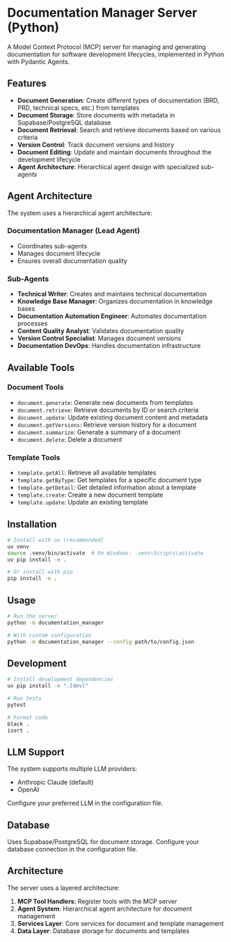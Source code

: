 # Documentation Manager Server (Python)

A Model Context Protocol (MCP) server for managing and generating documentation for software development lifecycles, implemented in Python with Pydantic Agents.

## Features

- **Document Generation**: Create different types of documentation (BRD, PRD, technical specs, etc.) from templates
- **Document Storage**: Store documents with metadata in Supabase/PostgreSQL database
- **Document Retrieval**: Search and retrieve documents based on various criteria
- **Version Control**: Track document versions and history
- **Document Editing**: Update and maintain documents throughout the development lifecycle
- **Agent Architecture**: Hierarchical agent design with specialized sub-agents

## Agent Architecture

The system uses a hierarchical agent architecture:

### Documentation Manager (Lead Agent)
- Coordinates sub-agents
- Manages document lifecycle
- Ensures overall documentation quality

### Sub-Agents
- **Technical Writer**: Creates and maintains technical documentation
- **Knowledge Base Manager**: Organizes documentation in knowledge bases
- **Documentation Automation Engineer**: Automates documentation processes
- **Content Quality Analyst**: Validates documentation quality
- **Version Control Specialist**: Manages document versions
- **Documentation DevOps**: Handles documentation infrastructure

## Available Tools

### Document Tools
- `document.generate`: Generate new documents from templates
- `document.retrieve`: Retrieve documents by ID or search criteria
- `document.update`: Update existing document content and metadata
- `document.getVersions`: Retrieve version history for a document
- `document.summarize`: Generate a summary of a document
- `document.delete`: Delete a document

### Template Tools
- `template.getAll`: Retrieve all available templates
- `template.getByType`: Get templates for a specific document type
- `template.getDetail`: Get detailed information about a template
- `template.create`: Create a new document template
- `template.update`: Update an existing template

## Installation

```bash
# Install with uv (recommended)
uv venv
source .venv/bin/activate  # On Windows: .venv\Scripts\activate
uv pip install -e .

# Or install with pip
pip install -e .
```

## Usage

```bash
# Run the server
python -m documentation_manager

# With custom configuration
python -m documentation_manager --config path/to/config.json
```

## Development

```bash
# Install development dependencies
uv pip install -e ".[dev]"

# Run tests
pytest

# Format code
black .
isort .
```

## LLM Support

The system supports multiple LLM providers:
- Anthropic Claude (default)
- OpenAI 

Configure your preferred LLM in the configuration file.

## Database

Uses Supabase/PostgreSQL for document storage. Configure your database connection in the configuration file.

## Architecture

The server uses a layered architecture:
1. **MCP Tool Handlers**: Register tools with the MCP server
2. **Agent System**: Hierarchical agent architecture for document management
3. **Services Layer**: Core services for document and template management
4. **Data Layer**: Database storage for documents and templates 